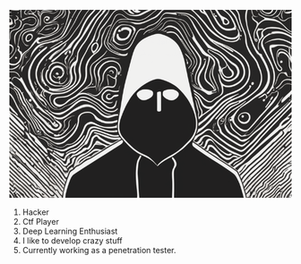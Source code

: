 ![Banner](img/Banner.png)

1. Hacker
2. Ctf Player
3. Deep Learning Enthusiast
4. I like to develop crazy stuff
5. Currently working as a penetration tester.
